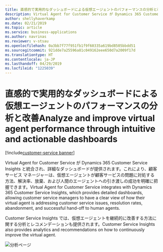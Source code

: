 ```yaml
---
title: 直感的で実用的なダッシュボードによる仮想エージェントのパフォーマンスの分析と改善
description: Virtual Agent for Customer Service が Dynamics 365 Customer Service Insights と統合され、顧客サービス マネージャーが仮想エージェントのパフォーマンスを明確に把握できる詳細なダッシュボードが提供されます。
author: shellyhaverkamp
ms.date: 02/21/2019
ms.topic: article
ms.service: business-applications
ms.author: navrinas
ms.reviewer: v-stsau
ms.openlocfilehash: 0a3bb7f77f951fb1f9f60335a619bd8505bbdd51
ms.sourcegitcommit: 921dde7a25596a81c049162eee650d7a2009f17d
ms.translationtype: HT
ms.contentlocale: ja-JP
ms.lasthandoff: 04/29/2019
ms.locfileid: "1225039"
---
```

<!--from editor: Please provide caption information for the image.-->


# <a name="analyze-and-improve-virtual-agent-performance-through-intuitive-and-actionable-dashboards"></a><span data-ttu-id="590f0-103">直感的で実用的なダッシュボードによる仮想エージェントのパフォーマンスの分析と改善</span><span class="sxs-lookup"><span data-stu-id="590f0-103">Analyze and improve virtual agent performance through intuitive and actionable dashboards</span></span>
[!include[customer-service banner](../../../includes/dynamics365-ai-customer-service.md)]


<span data-ttu-id="590f0-104">Virtual Agent for Customer Service が Dynamics 365 Customer Service Insights と統合され、詳細なダッシュボードが提供されます。これにより、顧客サービス マネージャーは、仮想エージェントが顧客サービスの問題に対処する方法、解決率、放棄、および人間のエージェントへの引き渡しの成功を明確に把握できます。</span><span class="sxs-lookup"><span data-stu-id="590f0-104">Virtual Agent for Customer Service integrates with Dynamics 365 Customer Service Insights, which provides detailed dashboards, allowing customer service managers to have a clear view of how their virtual agent is addressing customer service issues, resolution rates, abandonment, and successful hand-off to human agents.</span></span>

<span data-ttu-id="590f0-105">Customer Service Insights では、仮想エージェントを継続的に改善する方法に関する分析とレコメンデーションも提供されます。</span><span class="sxs-lookup"><span data-stu-id="590f0-105">Customer Service Insights also provides analytics and recommendations on how to continuously improve the virtual agent.</span></span>

![分析ページ](../media/customer-service-virtual-agent-6.png)



